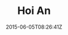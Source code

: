 ---
title: "Hoi An"
date: 2015-06-05T08:26:41Z
draft: false
description: ""
hasGallery: true
type: post
region: "Southeast Asia"
country: "Vietnam"
thumbnail: "hoian-10.jpg"
---